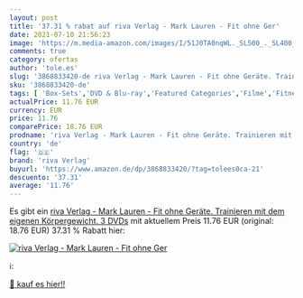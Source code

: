 ```yaml
---
layout: post
title: '37.31 % rabat auf riva Verlag - Mark Lauren - Fit ohne Ger'
date: 2021-07-10 21:56:23
image: 'https://m.media-amazon.com/images/I/51J0TA0nqWL._SL500_._SL400_.jpg'
comments: true
category: ofertas
author: 'tole.es'
slug: '3868833420-de riva Verlag - Mark Lauren - Fit ohne Geräte. Trainieren...'
sku: '3868833420-de'
tags: [ 'Box-Sets','DVD & Blu-ray','Featured Categories','Filme','Fitness','riva verlag', ]
actualPrice: 11.76 EUR
currency: EUR
price: 11.76
comparePrice: 18.76 EUR
prodname: 'riva Verlag - Mark Lauren - Fit ohne Geräte. Trainieren mit dem eigenen Körpergewicht. 3 DVDs'
country: 'de'
flag: '🇩🇪'
brand: 'riva Verlag'
buyurl: 'https://www.amazon.de/dp/3868833420/?tag=tolees0ca-21'
descuento: '37.31'
average: '11.76'
---
```


Es gibt ein [riva Verlag - Mark Lauren - Fit ohne Geräte. Trainieren mit dem eigenen Körpergewicht. 3 DVDs](https://www.amazon.de/dp/3868833420/?tag=tolees0ca-21) mit aktuellem Preis 11.76 EUR (original: 18.76 EUR) 37.31 % Rabatt hier:

[![riva Verlag - Mark Lauren - Fit ohne Ger](https://m.media-amazon.com/images/I/51J0TA0nqWL._SL500_._SL400_.jpg)](https://www.amazon.de/dp/3868833420/?tag=tolees0ca-21)

ℹ️:


[🛒 kauf es hier!!](https://www.amazon.de/dp/3868833420/?tag=tolees0ca-21)
